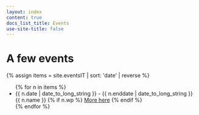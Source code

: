 ```yaml
---
layout: index
content: true
docs_list_title: Events
use-site-title: false
---
```


<h1>A few events</h1>

{% assign items = site.eventsIT | sort: 'date' | reverse %}


<div class="events-list">
<ul>
  {% for n in items %}
    <li> {{ n.date | date_to_long_string }} - {{ n.enddate | date_to_long_string }} {{ n.name }}
    {% if n.wp %}
	  <a href="{{ n.wp }}">More here</a>
    {% endif %}
 </li>
 {% endfor %}
</ul>
</div>

